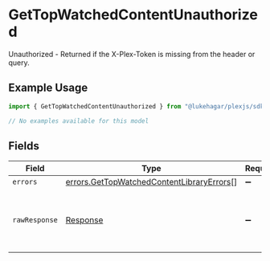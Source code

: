 # GetTopWatchedContentUnauthorized

Unauthorized - Returned if the X-Plex-Token is missing from the header or query.

## Example Usage

```typescript
import { GetTopWatchedContentUnauthorized } from "@lukehagar/plexjs/sdk/models/errors";

// No examples available for this model
```

## Fields

| Field                                                                                                         | Type                                                                                                          | Required                                                                                                      | Description                                                                                                   |
| ------------------------------------------------------------------------------------------------------------- | ------------------------------------------------------------------------------------------------------------- | ------------------------------------------------------------------------------------------------------------- | ------------------------------------------------------------------------------------------------------------- |
| `errors`                                                                                                      | [errors.GetTopWatchedContentLibraryErrors](../../../sdk/models/errors/gettopwatchedcontentlibraryerrors.md)[] | :heavy_minus_sign:                                                                                            | N/A                                                                                                           |
| `rawResponse`                                                                                                 | [Response](https://developer.mozilla.org/en-US/docs/Web/API/Response)                                         | :heavy_minus_sign:                                                                                            | Raw HTTP response; suitable for custom response parsing                                                       |